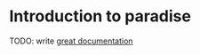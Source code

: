 # Introduction to paradise

TODO: write [great documentation](http://jacobian.org/writing/what-to-write/)
